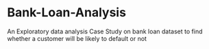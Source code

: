 # Bank-Loan-Analysis
An Exploratory data analysis Case Study on bank loan dataset to find whether a customer will be likely to default or not
